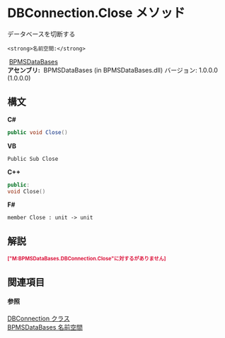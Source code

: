 # DBConnection.Close メソッド 
 

データベースを切断する


    <strong>名前空間:</strong>
&nbsp;<a href="65592506-413d-db80-e665-5011f15fa9cc">BPMSDataBases</a><br /><strong>アセンブリ:</strong>
&nbsp;BPMSDataBases (in BPMSDataBases.dll) バージョン: 1.0.0.0 (1.0.0.0)

## 構文

**C#**<br />
``` C#
public void Close()
```

**VB**<br />
``` VB
Public Sub Close
```

**C++**<br />
``` C++
public:
void Close()
```

**F#**<br />
``` F#
member Close : unit -> unit 

```


## 解説
<p style="color: #dc143c; font-size: 8.5pt; font-weight: bold;">["M:BPMSDataBases.DBConnection.Close"に対する<remarks>がありません]</p>

## 関連項目


#### 参照
<a href="043d2f9f-766e-9639-2dbb-286e11ccd96c">DBConnection クラス</a><br /><a href="65592506-413d-db80-e665-5011f15fa9cc">BPMSDataBases 名前空間</a><br />